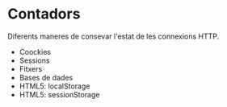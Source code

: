 # Contadors

Diferents maneres de consevar l'estat de les connexions HTTP.

- Coockies
- Sessions
- Fitxers
- Bases de dades
- HTML5: localStorage
- HTML5: sessionStorage
